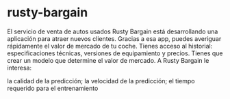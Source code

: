 # rusty-bargain

El servicio de venta de autos usados Rusty Bargain está desarrollando una aplicación para atraer nuevos clientes. Gracias a esa app, puedes averiguar rápidamente el valor de mercado de tu coche. Tienes acceso al historial: especificaciones técnicas, versiones de equipamiento y precios. Tienes que crear un modelo que determine el valor de mercado. A Rusty Bargain le interesa:

la calidad de la predicción;
la velocidad de la predicción;
el tiempo requerido para el entrenamiento
